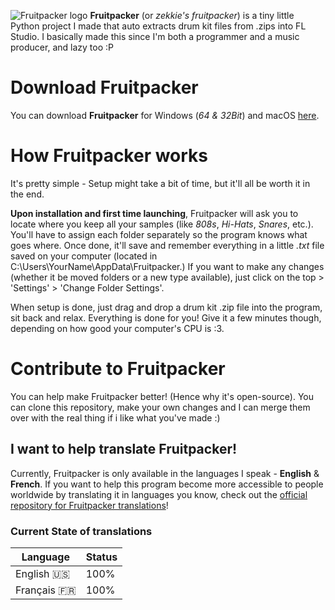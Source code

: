 ![Fruitpacker logo]()
**Fruitpacker** (or *zekkie's fruitpacker*) is a tiny little Python project I made that auto extracts drum kit files from .zips into FL Studio. I basically made this since I'm both a programmer and a music producer, and lazy too :P

# Download Fruitpacker
You can download **Fruitpacker** for Windows (*64 & 32Bit*) and macOS [here](https://zekkie.dev/fruitpacker.html).

# How Fruitpacker works
It's pretty simple - Setup might take a bit of time, but it'll all be worth it in the end.

**Upon installation and first time launching**, Fruitpacker will ask you to locate where you keep all your samples (like *808s*, *Hi-Hats*, *Snares*, etc.). You'll have to assign each folder separately so the program knows what goes where. Once done, it'll save and remember everything in a little *.txt* file saved on your computer (located in C:\Users\YourName\AppData\Fruitpacker\.) If you want to make any changes (whether it be moved folders or a new type available), just click on the top > 'Settings' > 'Change Folder Settings'. 

When setup is done, just drag and drop a drum kit .zip file into the program, sit back and relax. Everything is done for you! Give it a few minutes though, depending on how good your computer's CPU is :3.

# Contribute to Fruitpacker
You can help make Fruitpacker better! (Hence why it's open-source). You can clone this repository, make your own changes and I can merge them over with the real thing if i like what you've made :) 
## I want to help translate Fruitpacker!
Currently, Fruitpacker is only available in the languages I speak - **English** & **French**. If you want to help this program become more accessible to people worldwide by translating it in languages you know, check out the [official repository for Fruitpacker translations](https://github.com/zekticezy/fruitpacker-translation-portal/)!

### Current State of translations
| Language      | Status |
| ----------- | ----------- |
| English 🇺🇸      | 100%       |
| Français 🇫🇷   | 100%       |

